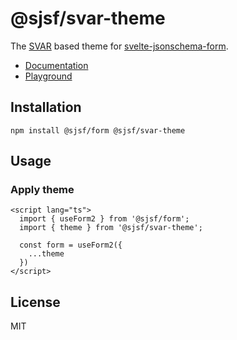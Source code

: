 # @sjsf/svar-theme

The [SVAR](https://github.com/svar-widgets/core) based theme for [svelte-jsonschema-form](https://github.com/x0k/svelte-jsonschema-form).

- [Documentation](https://x0k.github.io/svelte-jsonschema-form/themes/svar/)
- [Playground](https://x0k.github.io/svelte-jsonschema-form/playground/)

## Installation

```shell
npm install @sjsf/form @sjsf/svar-theme
```

## Usage

### Apply theme

```svelte
<script lang="ts">
  import { useForm2 } from '@sjsf/form';
  import { theme } from '@sjsf/svar-theme';

  const form = useForm2({
    ...theme
  })
</script>
```

## License

MIT
